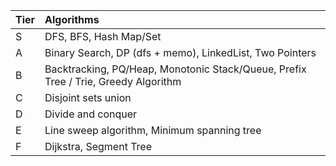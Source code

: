 
| Tier | Algorithms    |
|:---- |:------------- |
| S    |  DFS, BFS, Hash Map/Set          |
| A    |  Binary Search, DP (dfs + memo), LinkedList, Two Pointers             |
| B    |  Backtracking, PQ/Heap, Monotonic Stack/Queue, Prefix Tree / Trie, Greedy Algorithm |
| C    |  Disjoint sets union             |
| D    |  Divide and conquer             |
| E    |  Line sweep algorithm, Minimum spanning tree             |
| F    |  Dijkstra, Segment Tree              |